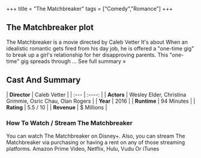 +++
title = "The Matchbreaker"
tags = ["Comedy","Romance"]
+++
## The Matchbreaker plot
The Matchbreaker is a movie directed by Caleb Vetter It's about When an idealistic romantic gets fired from his day job, he is offered a "one-time gig" to break up a girl's relationship for her disapproving parents. This "one-time" gig spreads through ... See full summary »
## Cast And Summary
| **Director**      | Caleb Vetter |
    | :---        |    :----:   |
    |  **Actors** | Wesley Elder, Christina Grimmie, Osric Chau, Olan Rogers |
    | **Year**   | 2016    |
    |  **Runtime** | 94 Minutes |
    |  **Rating** | 5.5 / 10 | 
    |  **Revenue** | $ Millions |
### How To Watch / Stream The Matchbreaker
You can watch The Matchbreaker on Disney+.
Also, you can stream The Matchbreaker via purchasing or having a rent on any of those streaming platforms.
Amazon Prime Video, Netflix, Hulu, Vudu Or iTunes